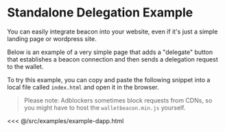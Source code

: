 # Standalone Delegation Example

You can easily integrate beacon into your website, even if it's just a simple landing page or wordpress site.

Below is an example of a very simple page that adds a "delegate" button that establishes a beacon connection and then sends a delegation request to the wallet.

To try this example, you can copy and paste the following snippet into a local file called `index.html` and open it in the browser.

> Please note: Adblockers sometimes block requests from CDNs, so you might have to host the `walletbeacon.min.js` yourself.

<<< @/src/examples/example-dapp.html

